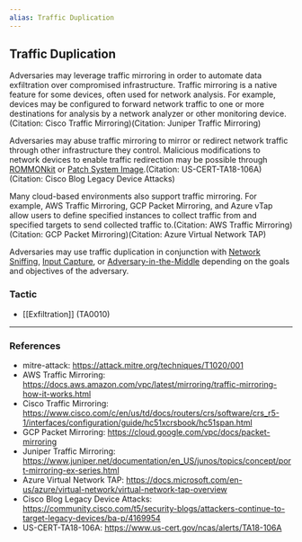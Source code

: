 ```yaml
---
alias: Traffic Duplication
---
```


## Traffic Duplication

Adversaries may leverage traffic mirroring in order to automate data exfiltration over compromised infrastructure. Traffic mirroring is a native feature for some devices, often used for network analysis. For example, devices may be configured to forward network traffic to one or more destinations for analysis by a network analyzer or other monitoring device. (Citation: Cisco Traffic Mirroring)(Citation: Juniper Traffic Mirroring)

Adversaries may abuse traffic mirroring to mirror or redirect network traffic through other infrastructure they control. Malicious modifications to network devices to enable traffic redirection may be possible through [ROMMONkit](https://attack.mitre.org/techniques/T1542/004) or [Patch System Image](https://attack.mitre.org/techniques/T1601/001).(Citation: US-CERT-TA18-106A)(Citation: Cisco Blog Legacy Device Attacks)

Many cloud-based environments also support traffic mirroring. For example, AWS Traffic Mirroring, GCP Packet Mirroring, and Azure vTap allow users to define specified instances to collect traffic from and specified targets to send collected traffic to.(Citation: AWS Traffic Mirroring)(Citation: GCP Packet Mirroring)(Citation: Azure Virtual Network TAP)

Adversaries may use traffic duplication in conjunction with [Network Sniffing](https://attack.mitre.org/techniques/T1040), [Input Capture](https://attack.mitre.org/techniques/T1056), or [Adversary-in-the-Middle](https://attack.mitre.org/techniques/T1557) depending on the goals and objectives of the adversary.


### Tactic

- [[Exfiltration]] (TA0010)


---
### References

- mitre-attack: https://attack.mitre.org/techniques/T1020/001
- AWS Traffic Mirroring: https://docs.aws.amazon.com/vpc/latest/mirroring/traffic-mirroring-how-it-works.html
- Cisco Traffic Mirroring: https://www.cisco.com/c/en/us/td/docs/routers/crs/software/crs_r5-1/interfaces/configuration/guide/hc51xcrsbook/hc51span.html
- GCP Packet Mirroring: https://cloud.google.com/vpc/docs/packet-mirroring
- Juniper Traffic Mirroring: https://www.juniper.net/documentation/en_US/junos/topics/concept/port-mirroring-ex-series.html
- Azure Virtual Network TAP: https://docs.microsoft.com/en-us/azure/virtual-network/virtual-network-tap-overview
- Cisco Blog Legacy Device Attacks: https://community.cisco.com/t5/security-blogs/attackers-continue-to-target-legacy-devices/ba-p/4169954
- US-CERT-TA18-106A: https://www.us-cert.gov/ncas/alerts/TA18-106A
